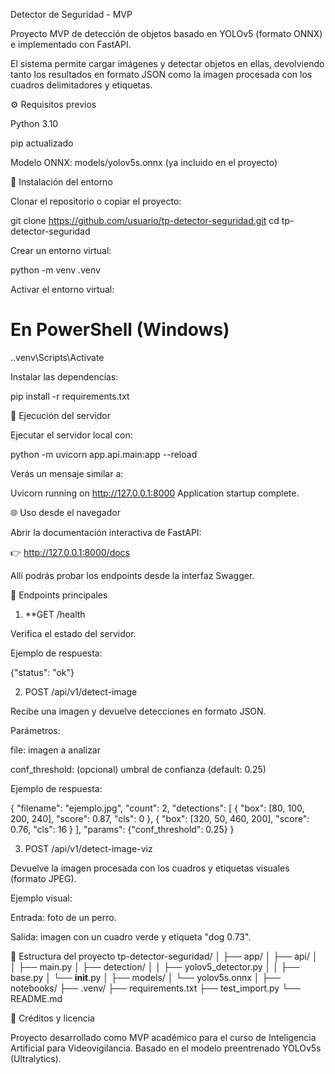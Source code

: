 Detector de Seguridad - MVP

Proyecto MVP de detección de objetos basado en YOLOv5 (formato ONNX) e implementado con FastAPI.

El sistema permite cargar imágenes y detectar objetos en ellas, devolviendo tanto los resultados en formato JSON como la imagen procesada con los cuadros delimitadores y etiquetas.

⚙️ Requisitos previos

Python 3.10

pip actualizado

Modelo ONNX: models/yolov5s.onnx (ya incluido en el proyecto)


🧩 Instalación del entorno

Clonar el repositorio o copiar el proyecto:

git clone https://github.com/usuario/tp-detector-seguridad.git
cd tp-detector-seguridad


Crear un entorno virtual:

python -m venv .venv


Activar el entorno virtual:

# En PowerShell (Windows)
.\.venv\Scripts\Activate


Instalar las dependencias:

pip install -r requirements.txt

🚀 Ejecución del servidor

Ejecutar el servidor local con:

python -m uvicorn app.api.main:app --reload


Verás un mensaje similar a:

Uvicorn running on http://127.0.0.1:8000
Application startup complete.

🌐 Uso desde el navegador

Abrir la documentación interactiva de FastAPI:

👉 http://127.0.0.1:8000/docs

Allí podrás probar los endpoints desde la interfaz Swagger.


📡 Endpoints principales
1. **GET /health

Verifica el estado del servidor.

Ejemplo de respuesta:

{"status": "ok"}

2. POST /api/v1/detect-image

Recibe una imagen y devuelve detecciones en formato JSON.

Parámetros:

file: imagen a analizar

conf_threshold: (opcional) umbral de confianza (default: 0.25)

Ejemplo de respuesta:

{
  "filename": "ejemplo.jpg",
  "count": 2,
  "detections": [
    {
      "box": [80, 100, 200, 240],
      "score": 0.87,
      "cls": 0
    },
    {
      "box": [320, 50, 460, 200],
      "score": 0.76,
      "cls": 16
    }
  ],
  "params": {"conf_threshold": 0.25}
}


3. POST /api/v1/detect-image-viz

Devuelve la imagen procesada con los cuadros y etiquetas visuales (formato JPEG).

Ejemplo visual:

Entrada: foto de un perro.

Salida: imagen con un cuadro verde y etiqueta "dog 0.73".


📁 Estructura del proyecto
tp-detector-seguridad/
│
├── app/
│   ├── api/
│   │   ├── main.py
│   ├── detection/
│   │   ├── yolov5_detector.py
│   │   ├── base.py
│   └── __init__.py
│
├── models/
│   └── yolov5s.onnx
│
├── notebooks/
├── .venv/
├── requirements.txt
├── test_import.py
└── README.md

🧾 Créditos y licencia

Proyecto desarrollado como MVP académico para el curso de Inteligencia Artificial para Videovigilancia.
Basado en el modelo preentrenado YOLOv5s (Ultralytics).